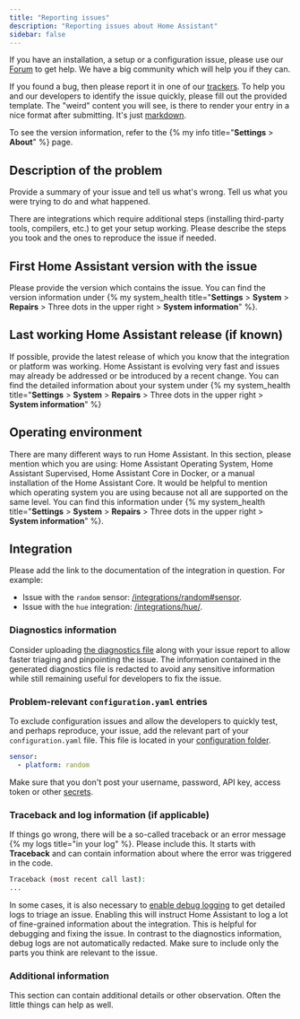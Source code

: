 ```yaml
---
title: "Reporting issues"
description: "Reporting issues about Home Assistant"
sidebar: false
---
```


If you have an installation, a setup or a configuration issue, please use our [Forum](https://community.home-assistant.io/) to get help. We have a big community which will help you if they can.

If you found a bug, then please report it in one of our [trackers](/help/#bugs-feature-requests-and-alike). To help you and our developers to identify the issue quickly, please fill out the provided template. The "weird" content you will see, is there to render your entry in a nice format after submitting. It's just [markdown](https://docs.github.com/en/get-started/writing-on-github/getting-started-with-writing-and-formatting-on-github/basic-writing-and-formatting-syntax).

To see the version information, refer to the {% my info title="**Settings** > **About**" %} page.

## Description of the problem

Provide a summary of your issue and tell us what's wrong. Tell us what you were trying to do and what happened.

There are integrations which require additional steps (installing third-party tools, compilers, etc.) to get your setup working. Please describe the steps you took and the ones to reproduce the issue if needed.

## First Home Assistant version with the issue

Please provide the version which contains the issue. You can find the version information under {% my system_health title="**Settings** > **System** > **Repairs** > Three dots in the upper right > **System information**" %}.

## Last working Home Assistant release (if known)

If possible, provide the latest release of which you know that the integration or platform was working. Home Assistant is evolving very fast and issues may already be addressed or be introduced by a recent change. You can find the detailed information about your system under {% my system_health title="**Settings** > **System** > **Repairs** > Three dots in the upper right > **System information**" %}

## Operating environment

There are many different ways to run Home Assistant. In this section, please mention which you are using: Home Assistant Operating System, Home Assistant Supervised, Home Assistant Core in Docker, or a manual installation of the Home Assistant Core. It would be helpful to mention which operating system you are using because not all are supported on the same level. You can find this information under {% my system_health title="**Settings** > **System** > **Repairs** > Three dots in the upper right > **System information**" %}.

## Integration

Please add the link to the documentation of the integration in question. For example:

- Issue with the `random` sensor: [/integrations/random#sensor](/integrations/random#sensor).
- Issue with the `hue` integration: [/integrations/hue/](/integrations/hue/).

### Diagnostics information

Consider uploading [the diagnostics file](/docs/configuration/troubleshooting/#debug-logs-and-diagnostics) along with your issue report to allow faster triaging and pinpointing the issue.
The information contained in the generated diagnostics file is redacted to avoid any sensitive information while still remaining useful for developers to fix the issue.


### Problem-relevant `configuration.yaml` entries

To exclude configuration issues and allow the developers to quickly test, and perhaps reproduce, your issue, add the relevant part of your `configuration.yaml` file. This file is located in your [configuration folder](/docs/configuration/).

```yaml
sensor:
  - platform: random
```

Make sure that you don't post your username, password, API key, access token or other [secrets](/docs/configuration/secrets/).

### Traceback and log information (if applicable)

If things go wrong, there will be a so-called traceback or an error message {% my logs title="in your log" %}. Please include this. It starts with **Traceback** and can contain information about where the error was triggered in the code.

```bash
Traceback (most recent call last):
...
```

In some cases, it is also necessary to [enable debug logging](/docs/configuration/troubleshooting/#debug-logs-and-diagnostics) to get detailed logs to triage an issue.
Enabling this will instruct Home Assistant to log a lot of fine-grained information about the integration. This is helpful for debugging and fixing the issue.
In contrast to the diagnostics information, debug logs are not automatically redacted. Make sure to include only the parts you think are relevant to the issue.

### Additional information

This section can contain additional details or other observation. Often the little things can help as well.
